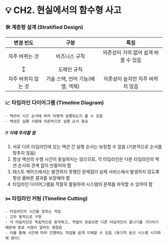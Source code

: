 # 💡 CH2. 현실에서의 함수형 사고

### 🛠️ 계층형 설계 (Stratified Design)

|변경 빈도|구분|특징|
|:--:|:--:|:--:|
|자주 바뀌는 것|비즈니스 규칙|의존성이 거의 없어 쉽게 바꿀 수 있음
|↕ |도메인 규칙||
|자주 바뀌지 않는 것|기술 스택, 언어 기능(배열, 객체)|의존성이 높지만 자주 바뀌지 않음|


### 📈 타임라인 다이어그램 (Timeline Diagram)
    - 액션이 시간 순서에 따라 어떻게 실행되는지 볼 수 있음
    - 액션은 실행 시점에 의존하므로 실행 순서 중요
##### ‼️ 이때 주의할 점
1. 서로 다르 타임라인에 있는 액션 간 실행 순서는 보장할 수 없음 (기본적으로 순서를 맞추지 않음)
2. 항상 액션의 수행 시간이 동일하지는 않으므로, 각 타임라인은 다른 타임라인의 액션 순서와 관계 없이 만들어야 함
3. 테스트 케이스에서는 발견하지 못했던 문제점이 실제 서비스에서 발생하지 않도록 항상 올바른 결과를 보장해야 함
4. 타임라인 다이어그램을 적절히 활용하여 시스템의 문제를 파악할 수 있어야 함

### ✂️ 타임라인 커팅 (Timeline Cutting)
    - 타임라인의 시간을 맞추는 작업
    - 고차 동작으로 구현
    - 각 타임라인은 독립적으로 동작하고, 작업이 완료되면 다른 타임라인이 끝나기를 기다리기 때문에 종료 시점이 달라도 괜찮음
    - 이를 통해 시간에 따라 진행하는 작업을 쉽게 이해할 수 있음 (동기적 분산 시스템 시각화에 용이)
